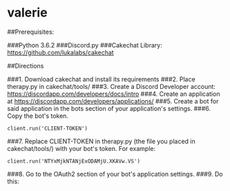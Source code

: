 # valerie

##Prerequisites:

###Python 3.6.2
###Discord.py
###Cakechat Library: https://github.com/lukalabs/cakechat

##Directions

###1. Download cakechat and install its requirements
###2. Place therapy.py in cakechat/tools/
###3. Create a Discord Developer account: https://discordapp.com/developers/docs/intro
###4. Create an application at https://discordapp.com/developers/applications/
###5. Create a bot for said application in the bots section of your application's settings.
###6. Copy the bot's token.
  ```
  client.run('CLIENT-TOKEN')
  ```
###7. Replace CLIENT-TOKEN in therapy.py (the file you placed in cakechat/tools/) with your bot's token. For example:

  ```
  client.run('NTYxMjkNTANjExODAMjU.XKAVw.VS')
 
  ```
  
###8. Go to the OAuth2 section of your bot's application settings.
###9. Do this:

  
  
       



